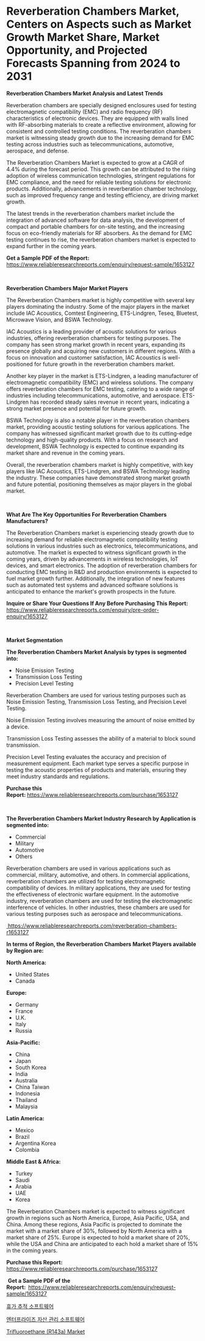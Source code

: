 <p><h1>Reverberation Chambers Market, Centers on Aspects such as Market Growth Market Share, Market Opportunity, and Projected Forecasts Spanning from 2024 to 2031</h1></p><p><strong>Reverberation Chambers Market Analysis and Latest Trends</strong></p>
<p><p>Reverberation chambers are specially designed enclosures used for testing electromagnetic compatibility (EMC) and radio frequency (RF) characteristics of electronic devices. They are equipped with walls lined with RF-absorbing materials to create a reflective environment, allowing for consistent and controlled testing conditions. The reverberation chambers market is witnessing steady growth due to the increasing demand for EMC testing across industries such as telecommunications, automotive, aerospace, and defense.</p><p>The Reverberation Chambers Market is expected to grow at a CAGR of 4.4% during the forecast period. This growth can be attributed to the rising adoption of wireless communication technologies, stringent regulations for EMC compliance, and the need for reliable testing solutions for electronic products. Additionally, advancements in reverberation chamber technology, such as improved frequency range and testing efficiency, are driving market growth.</p><p>The latest trends in the reverberation chambers market include the integration of advanced software for data analysis, the development of compact and portable chambers for on-site testing, and the increasing focus on eco-friendly materials for RF absorbers. As the demand for EMC testing continues to rise, the reverberation chambers market is expected to expand further in the coming years.</p></p>
<p><strong>Get a Sample PDF of the Report:&nbsp;</strong> <a href="https://www.reliableresearchreports.com/enquiry/request-sample/1653127">https://www.reliableresearchreports.com/enquiry/request-sample/1653127</a></p>
<p>&nbsp;</p>
<p><strong>Reverberation Chambers Major Market Players</strong></p>
<p><p>The Reverberation Chambers market is highly competitive with several key players dominating the industry. Some of the major players in the market include IAC Acoustics, Comtest Engineering, ETS-Lindgren, Teseq, Bluetest, Microwave Vision, and BSWA Technology.</p><p>IAC Acoustics is a leading provider of acoustic solutions for various industries, offering reverberation chambers for testing purposes. The company has seen strong market growth in recent years, expanding its presence globally and acquiring new customers in different regions. With a focus on innovation and customer satisfaction, IAC Acoustics is well-positioned for future growth in the reverberation chambers market.</p><p>Another key player in the market is ETS-Lindgren, a leading manufacturer of electromagnetic compatibility (EMC) and wireless solutions. The company offers reverberation chambers for EMC testing, catering to a wide range of industries including telecommunications, automotive, and aerospace. ETS-Lindgren has recorded steady sales revenue in recent years, indicating a strong market presence and potential for future growth.</p><p>BSWA Technology is also a notable player in the reverberation chambers market, providing acoustic testing solutions for various applications. The company has witnessed significant market growth due to its cutting-edge technology and high-quality products. With a focus on research and development, BSWA Technology is expected to continue expanding its market share and revenue in the coming years.</p><p>Overall, the reverberation chambers market is highly competitive, with key players like IAC Acoustics, ETS-Lindgren, and BSWA Technology leading the industry. These companies have demonstrated strong market growth and future potential, positioning themselves as major players in the global market.</p></p>
<p>&nbsp;</p>
<p><strong>What Are The Key Opportunities For Reverberation Chambers Manufacturers?</strong></p>
<p><p>The Reverberation Chambers market is experiencing steady growth due to increasing demand for reliable electromagnetic compatibility testing solutions in various industries such as electronics, telecommunications, and automotive. The market is expected to witness significant growth in the coming years, driven by advancements in wireless technologies, IoT devices, and smart electronics. The adoption of reverberation chambers for conducting EMC testing in R&D and production environments is expected to fuel market growth further. Additionally, the integration of new features such as automated test systems and advanced software solutions is anticipated to enhance the market's growth prospects in the future.</p></p>
<p><strong>Inquire or Share Your Questions If Any Before Purchasing This Report:</strong> <a href="https://www.reliableresearchreports.com/enquiry/pre-order-enquiry/1653127">https://www.reliableresearchreports.com/enquiry/pre-order-enquiry/1653127</a></p>
<p>&nbsp;</p>
<p><strong>Market Segmentation</strong></p>
<p><strong>The Reverberation Chambers Market Analysis by types is segmented into:</strong></p>
<p><ul><li>Noise Emission Testing</li><li>Transmission Loss Testing</li><li>Precision Level Testing</li></ul></p>
<p><p>Reverberation Chambers are used for various testing purposes such as Noise Emission Testing, Transmission Loss Testing, and Precision Level Testing. </p><p>Noise Emission Testing involves measuring the amount of noise emitted by a device. </p><p>Transmission Loss Testing assesses the ability of a material to block sound transmission. </p><p>Precision Level Testing evaluates the accuracy and precision of measurement equipment. Each market type serves a specific purpose in testing the acoustic properties of products and materials, ensuring they meet industry standards and regulations.</p></p>
<p><strong>Purchase this Report:&nbsp;</strong><a href="https://www.reliableresearchreports.com/purchase/1653127">https://www.reliableresearchreports.com/purchase/1653127</a></p>
<p>&nbsp;</p>
<p><strong>The Reverberation Chambers Market Industry Research by Application is segmented into:</strong></p>
<p><ul><li>Commercial</li><li>Military</li><li>Automotive</li><li>Others</li></ul></p>
<p><p>Reverberation chambers are used in various applications such as commercial, military, automotive, and others. In commercial applications, reverberation chambers are utilized for testing electromagnetic compatibility of devices. In military applications, they are used for testing the effectiveness of electronic warfare equipment. In the automotive industry, reverberation chambers are used for testing the electromagnetic interference of vehicles. In other industries, these chambers are used for various testing purposes such as aerospace and telecommunications.</p></p>
<p><a href="https://www.reliableresearchreports.com/reverberation-chambers-r1653127">&nbsp;https://www.reliableresearchreports.com/reverberation-chambers-r1653127</a></p>
<p><strong>In terms of Region, the Reverberation Chambers Market Players available by Region are:</strong></p>
<p>
    <p> <strong> North America: </strong>
        <ul>
            <li>United States</li>
            <li>Canada</li>
        </ul>
        </p> 
    <p> <strong> Europe: </strong>
        <ul>
            <li>Germany</li>
            <li>France</li>
            <li>U.K.</li>
            <li>Italy</li>
            <li>Russia</li>
        </ul>
        </p> 
    <p> <strong> Asia-Pacific: </strong>
        <ul>
            <li>China</li>
            <li>Japan</li>
            <li>South Korea</li>
            <li>India</li>
            <li>Australia</li>
            <li>China Taiwan</li>
            <li>Indonesia</li>
            <li>Thailand</li>
            <li>Malaysia</li>
        </ul>
        </p> 
    <p> <strong> Latin America: </strong>
        <ul>
            <li>Mexico</li>
            <li>Brazil</li>
            <li>Argentina Korea</li>
            <li>Colombia</li>
        </ul>
        </p> 
    <p> <strong> Middle East & Africa: </strong>
        <ul>
            <li>Turkey</li>
            <li>Saudi</li>
            <li>Arabia</li>
            <li>UAE</li>
            <li>Korea</li>
        </ul>
    </p>
    </p>
<p><p>The Reverberation Chambers market is expected to witness significant growth in regions such as North America, Europe, Asia Pacific, USA, and China. Among these regions, Asia Pacific is projected to dominate the market with a market share of 30%, followed by North America with a market share of 25%. Europe is expected to hold a market share of 20%, while the USA and China are anticipated to each hold a market share of 15% in the coming years.</p></p>
<p><strong>Purchase this Report: </strong><a href="https://www.reliableresearchreports.com/purchase/1653127">https://www.reliableresearchreports.com/purchase/1653127</a></p>
<p>&nbsp;<strong>Get a Sample PDF of the Report:&nbsp;&nbsp;</strong><a href="https://www.reliableresearchreports.com/enquiry/request-sample/1653127">https://www.reliableresearchreports.com/enquiry/request-sample/1653127</a></p>
<p><strong></strong></p>
<p><p><a href="https://medium.com/@fosterfahey1971/%ED%9C%B4%EA%B0%80-%EC%B6%94%EC%A0%81-%EC%86%8C%ED%94%84%ED%8A%B8%EC%9B%A8%EC%96%B4-%EC%8B%9C%EC%9E%A5-%EC%84%B1%EA%B3%B5%EC%A0%81%EC%9D%B8-%EB%B9%84%EC%A6%88%EB%8B%88%EC%8A%A4-%EC%A0%84%EB%9E%B5%EC%9D%98-%EC%97%B4%EC%87%A0-2031%EB%85%84%EA%B9%8C%EC%A7%80-%EC%98%88%EC%B8%A1-e985ae380845">휴가 추적 소프트웨어</a></p><p><a href="https://medium.com/@fosterfahey1971/%EA%B8%B0%EC%97%85-%EC%9E%90%EC%82%B0-%EA%B4%80%EB%A6%AC-%EC%86%8C%ED%94%84%ED%8A%B8%EC%9B%A8%EC%96%B4-%EC%8B%9C%EC%9E%A5-%EC%A7%80%EB%B6%84-%EC%A7%84%ED%99%94-%EB%B0%8F-%EC%8B%9C%EC%9E%A5-%EC%84%B1%EC%9E%A5-%EC%B6%94%EC%84%B8-2024-2031-f90c227fd200">엔터프라이즈 자산 관리 소프트웨어</a></p><p><a href="https://meowing-canidae-761.notion.site/Trifluoroethane-R143a-Market-Insights-into-Market-CAGR-Market-Trends-and-Growth-Strategies-21adbb745df8494a9a9677fa98c9a3c6">Trifluoroethane (R143a) Market</a></p></p>